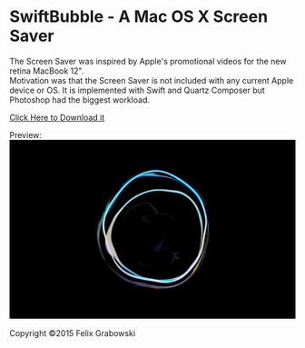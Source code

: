 # SwiftBubble - A Mac OS X Screen Saver

The Screen Saver was inspired by Apple's promotional videos for the new retina MacBook 12".  
Motivation was that the Screen Saver is not included with any current Apple device or OS.
It is implemented with Swift and Quartz Composer but Photoshop had the biggest workload.  


[ Click Here to Download it ](https://github.com/nemesit/SwiftBubble/blob/master/downloads/SwiftBubble.zip?raw=true)

Preview:  
![Soap Bubble](preview.png)

Copyright ©2015 Felix Grabowski
